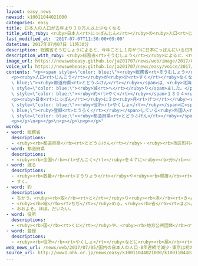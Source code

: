 ```yaml
---
layout: easy_news
newsid: k10011044021000
categories: easy
title: 日本人の人口が去年より３０万人以上少なくなる
title_with_ruby: <ruby>日本人<rt>にっぽんじん</rt></ruby>の<ruby>人口<rt>じんこう</rt></ruby>が<ruby>去年<rt>きょねん</rt></ruby>より３０<ruby>万<rt>まん</rt></ruby><ruby>人<rt>にん</rt></ruby><ruby>以上<rt>いじょう</rt></ruby><ruby>少<rt>すく</rt></ruby>なくなる
last_modified_at: '2017-07-07T11:30:00+09:00'
datetime: 2017年07月07日 11時30分
description: 総務省そうむしょうによると、今年ことし１月がつに日本にっぽんにいる日本人にっぽんじんの人口じんこうは、１億おく２５５８万まん３６５８人にんでした。
description_with_ruby: <ruby>総務省<rt>そうむしょう</rt></ruby>によると、<ruby>今年<rt>ことし</rt></ruby>１<ruby>月<rt>がつ</rt></ruby>に<ruby>日本<rt>にっぽん</rt></ruby>にいる<ruby>日本人<rt>にっぽんじん</rt></ruby>の<ruby>人口<rt>じんこう</rt></ruby>は、１<ruby>億<rt>おく</rt></ruby>２５５８<ruby>万<rt>まん</rt></ruby>３６５８<ruby>人<rt>にん</rt></ruby>でした。
image_url: https://newswebeasy.github.io/ja201707/news/web/image/2017/07/07/k10011044021000.jpg
voice_url: https://newswebeasy.github.io/ja201707/news/easy/voice/2017/07/07/k10011044021000.mp3
contents: "<p><span style=\"color: blue;\"><ruby>総務省<rt>そうむしょう</rt></ruby></span>によると、<ruby>今年<rt>ことし</rt></ruby>１<ruby>月<rt>がつ</rt></ruby>に<ruby>日本<rt>にっぽん</rt></ruby>にいる<ruby>日本人<rt>にっぽんじん</rt></ruby>の<ruby>人口<rt>じんこう</rt></ruby>は、１<ruby>億<rt>おく</rt></ruby>２５５８<ruby>万<rt>まん</rt></ruby>３６５８<ruby>人<rt>にん</rt></ruby>でした。<ruby>去年<rt>きょねん</rt></ruby>よりも３０<ruby>万<rt>まん</rt></ruby>８０００<ruby>人<rt>にん</rt></ruby>ぐらい<ruby>少<rt>すく</rt></ruby>なくなって、８<ruby>年<rt>ねん</rt></ruby><ruby>続<rt>つづ</rt></ruby>けて<ruby>少<rt>すく</rt></ruby>なくなりました。</p>\n\
  <p><ruby>人口<rt>じんこう</rt></ruby>が<ruby>少<rt>すく</rt></ruby>なくなった<span style=\"color:\
  \ blue;\"><ruby>都道府県<rt>とどうふけん</rt></ruby></span>は、<ruby>北海道<rt>ほっかいどう</rt></ruby>や<ruby>新潟県<rt>にいがたけん</rt></ruby>、<ruby>静岡県<rt>しずおかけん</rt></ruby>など４１ありました。いちばん<ruby>少<rt>すく</rt></ruby>なくなったのは<ruby>北海道<rt>ほっかいどう</rt></ruby>で、<ruby>去年<rt>きょねん</rt></ruby>より３<ruby>万<rt>まん</rt></ruby>３０００<ruby>人<rt>にん</rt></ruby><ruby>以上<rt>いじょう</rt></ruby><ruby>少<rt>すく</rt></ruby>なくなりました。<ruby>北海道<rt>ほっかいどう</rt></ruby>は５<ruby>年<rt>ねん</rt></ruby><ruby>続<rt>つづ</rt></ruby>けて、<ruby>日本<rt>にっぽん</rt></ruby>でいちばん<ruby>人口<rt>じんこう</rt></ruby>が<span\
  \ style=\"color: blue;\"><ruby>減<rt>へ</rt></ruby>り</span>ました。</p>\n<p><ruby>東京都<rt>とうきょうと</rt></ruby>と<ruby>神奈川県<rt>かながわけん</rt></ruby>、<ruby>埼玉県<rt>さいたまけん</rt></ruby>、<ruby>千葉県<rt>ちばけん</rt></ruby>、<ruby>愛知県<rt>あいちけん</rt></ruby>、<ruby>沖縄県<rt>おきなわけん</rt></ruby>では<ruby>人口<rt>じんこう</rt></ruby>が<ruby>増<rt>ふ</rt></ruby>えました。<ruby>東京都<rt>とうきょうと</rt></ruby>の<ruby>人口<rt>じんこう</rt></ruby>は<span\
  \ style=\"color: blue;\"><ruby>約<rt>やく</rt></ruby></span>１３０４<ruby>万<rt>まん</rt></ruby><ruby>人<rt>にん</rt></ruby>で、<ruby>初<rt>はじ</rt></ruby>めて１３００<ruby>万<rt>まん</rt></ruby><ruby>人<rt>にん</rt></ruby><ruby>以上<rt>いじょう</rt></ruby>になりました。<ruby>東京都<rt>とうきょうと</rt></ruby>は２１<ruby>年<rt>ねん</rt></ruby><ruby>続<rt>つづ</rt></ruby>けて<ruby>人口<rt>じんこう</rt></ruby>が<ruby>増<rt>ふ</rt></ruby>えています。</p>\n\
  <p><ruby>日本<rt>にっぽん</rt></ruby>に３か<ruby>月<rt>げつ</rt></ruby><ruby>以上<rt>いじょう</rt></ruby>いて、<ruby>住所<rt>じゅうしょ</rt></ruby>などを<span\
  \ style=\"color: blue;\"><ruby>役所<rt>やくしょ</rt></ruby></span>に<span style=\"color:\
  \ blue;\"><ruby>登録<rt>とうろく</rt></ruby></span>している<ruby>外国人<rt>がいこくじん</rt></ruby>は、２３２<ruby>万<rt>まん</rt></ruby>３４２８<ruby>人<rt>にん</rt></ruby>でした。<ruby>去年<rt>きょねん</rt></ruby>より１５<ruby>万<rt>まん</rt></ruby><ruby>人<rt>にん</rt></ruby>ぐらい<ruby>増<rt>ふ</rt></ruby>えました。<ruby>外国人<rt>がいこくじん</rt></ruby>は<ruby>今<rt>いま</rt></ruby>まででいちばん<ruby>多<rt>おお</rt></ruby>くなって、<ruby>全部<rt>ぜんぶ</rt></ruby>の<span\
  \ style=\"color: blue;\"><ruby>都道府県<rt>とどうふけん</rt></ruby></span>で<ruby>増<rt>ふ</rt></ruby>えました。</p>\n\
  <p></p>\n<p></p>\n<p></p>\n<p></p>"
words:
- word: 総務省
  descriptions:
  - <ruby><rb>都道府県</rb><rt>とどうふけん</rt></ruby>・<ruby><rb>市区町村</rb><rt>しくちょうそん</rt></ruby>などの<ruby><rb>地方自治体</rb><rt>ちほうじちたい</rt></ruby>や<ruby><rb>選挙</rb><rt>せんきょ</rt></ruby>の<ruby><rb>世話</rb><rt>せわ</rt></ruby>、<ruby><rb>郵便</rb><rt>ゆうびん</rt></ruby>・<ruby><rb>郵便貯金</rb><rt>ゆうびんちょきん</rt></ruby>・<ruby><rb>簡易保険</rb><rt>かんいほけん</rt></ruby>・<ruby><rb>電気通信</rb><rt>でんきつうしん</rt></ruby>などについての<ruby><rb>仕事</rb><rt>しごと</rt></ruby>をする、<ruby><rb>国</rb><rt>くに</rt></ruby>の<ruby><rb>役所</rb><rt>やくしょ</rt></ruby>。
- word: 都道府県
  descriptions:
  - <ruby><rb>全国</rb><rt>ぜんこく</rt></ruby>を４７に<ruby><rb>分</rb><rt>わ</rt></ruby>けた<ruby><rb>区画</rb><rt>くかく</rt></ruby>。<ruby><rb>東京都</rb><rt>とうきょうと</rt></ruby>・<ruby><rb>北海道</rb><rt>ほっかいどう</rt></ruby>・<ruby><rb>大阪府</rb><rt>おおさかふ</rt></ruby>・<ruby><rb>京都府</rb><rt>きょうとふ</rt></ruby>と、４３の<ruby><rb>県</rb><rt>けん</rt></ruby>。
- word: 減る
  descriptions:
  - <ruby><rb>数量</rb><rt>すうりょう</rt></ruby>や<ruby><rb>程度</rb><rt>ていど</rt></ruby>が<ruby><rb>少</rb><rt>すく</rt></ruby>なくなる。
  - すく。
- word: 約
  descriptions:
  - ちかう。<ruby><rb>取</rb><rt>と</rt></ruby>り<ruby><rb>決</rb><rt>き</rt></ruby>める。
  - <ruby><rb>縮</rb><rt>ちぢ</rt></ruby>める。<ruby><rb>省</rb><rt>はぶ</rt></ruby>く。<ruby><rb>簡単</rb><rt>かんたん</rt></ruby>にする。
  - おおよそ。ほぼ。だいたい。
- word: 役所
  descriptions:
  - <ruby><rb>国</rb><rt>くに</rt></ruby>や、<ruby><rb>地方公共団体</rb><rt>ちほうこうきょうだんたい</rt></ruby>の<ruby><rb>仕事</rb><rt>しごと</rt></ruby>をする<ruby><rb>所</rb><rt>ところ</rt></ruby>。<ruby><rb>官庁</rb><rt>かんちょう</rt></ruby>。<ruby><rb>役場</rb><rt>やくば</rt></ruby>。
- word: 登録
  descriptions:
  - <ruby><rb>役所</rb><rt>やくしょ</rt></ruby>などに<ruby><rb>届</rb><rt>とど</rt></ruby>け<ruby><rb>出</rb><rt>で</rt></ruby>て、おおやけに<ruby><rb>認</rb><rt>みと</rt></ruby>めてもらうこと。
web_news_url: /news/web/2017/07/05/国内の日本人の人口-8年連続で減少-東京は初の1300万人超/
source_url: http://www3.nhk.or.jp/news/easy/k10011044021000/k10011044021000.html
...
```

